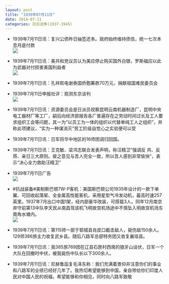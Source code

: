 ```yaml
---
layout: post
title: "1939年07月11日"
date: 2014-07-11
categories: 抗日战争(1937-1945)
---
```


<meta name="referrer" content="no-referrer" />

- 1939年7月11日讯：复兴公债昨日抽签还本。政府始终维持债信，统一七次本息月底付款 <br/><img src="https://ww1.sinaimg.cn/large/aca367d8jw1ei97yp3t4jj20b10gldkf.jpg" />

- 1939年7月11日讯：美共和党议员认为美应停止购买国外白银，罗斯福应以此为武器对付损害美国利益者 <br/><img src="https://ww3.sinaimg.cn/large/aca367d8jw1ei968uuzouj20iw0bjn1q.jpg" />

- 1939年7月11日讯：孔祥熙电谢泰国侨胞筹款70万元，捐献祖国难民委员会 

- 1939年7月11日申报社评：观测东京谈判 <br/><img src="https://ww4.sinaimg.cn/large/aca367d8jw1ei94hx237qj20nq0y5qmi.jpg" />

- 1939年7月11日讯：资源委员会是日派员视察昆明云南机器制造厂，昆明中央电工器材厂等工厂，嗣后向经济部报告各厂普遍存在之劳动时间过长及工人要求组织工会等问题，其一为“以员工为一体的组织以代替单纯工人之组织”，并称此项建议，“实为一种谋消灭”劳工阶级自觉心之实验便可以受 

- 1939年7月11日讯：日军将华中地区的16师团调归回国。 

- 1939年7月11日讯：王克敏、梁鸿志联合发表声明，称汪精卫”强调反 共、反蒋、亲日三大原则。彼之意见与吾人完全一致，所以吾人感到非常愉快”，表示“决心全力救助汪精卫” 

- 1939年7月11日广告 <br/><img src="https://ww1.sinaimg.cn/large/aca367d8jw1ei8owl3vdoj20kz0hb0y0.jpg" />

- #抗战装备#美制斯巴顿7W-P客机：美国斯巴顿公司1935年设计的一款下单翼、可回收起落架、全金属高性能客机，采用星型气冷发动机，最高时速257英里。1937年7月出口中国1架，经内部豪华改装，可搭载3人。同年12月南京弃守前第13中队李天民从南昌驾该机飞明故宫机场途中不慎坠入明故宫机场东南角水塘内。 <br/><img src="https://ww4.sinaimg.cn/large/aca367d8jw1ei8mlb18a4j20d70w643v.jpg" />

- 1939年7月11日讯：第115师一部于郓城县肖皮口截击敌人，毙伤敌150余人。129师386旅主力收复武乡县。随后八路军总部特务团又收复襄垣县。 

- 1939年7月11日讯：我385旅769团在辽县石匣村西南的狼牙山设伏，日军一个大队在回撤时中伏，被我毙伤中队长以下300余人。 

- 1939年7月11日讯：尼赫鲁函复毛泽东称：我们充满着景仰并注意你们的事业和八路军的业绩已经好几年了。我热切希望能够到中国，亲自带给你们印度人民对中国人民的祝福，希望能够和你相见，同时向八路军致敬 

